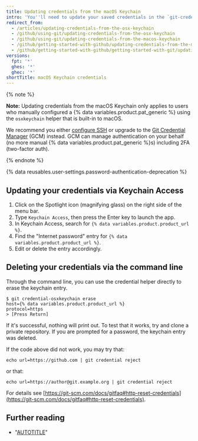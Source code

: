 ```yaml
---
title: Updating credentials from the macOS Keychain
intro: 'You''ll need to update your saved credentials in the `git-credential-osxkeychain` helper if you change your username, password, or {% data variables.product.pat_generic %} on {% data variables.product.product_name %}.'
redirect_from:
  - /articles/updating-credentials-from-the-osx-keychain
  - /github/using-git/updating-credentials-from-the-osx-keychain
  - /github/using-git/updating-credentials-from-the-macos-keychain
  - /github/getting-started-with-github/updating-credentials-from-the-macos-keychain
  - /github/getting-started-with-github/getting-started-with-git/updating-credentials-from-the-macos-keychain
versions:
  fpt: '*'
  ghes: '*'
  ghec: '*'
shortTitle: macOS Keychain credentials
---
```

{% note %}

**Note:** Updating credentials from the macOS Keychain only applies to users who manually configured a {% data variables.product.pat_generic %} using the `osxkeychain` helper that is built-in to macOS.

We recommend you either [configure SSH](/authentication/connecting-to-github-with-ssh) or upgrade to the [Git Credential Manager](/get-started/getting-started-with-git/caching-your-github-credentials-in-git) (GCM) instead. GCM can manage authentication on your behalf (no more manual {% data variables.product.pat_generic %}s) including 2FA (two-factor auth).

{% endnote %}

{% data reusables.user-settings.password-authentication-deprecation %}

## Updating your credentials via Keychain Access

1. Click on the Spotlight icon (magnifying glass) on the right side of the menu bar.
1. Type `Keychain Access`, then press the Enter key to launch the app.
1. In Keychain Access, search for `{% data variables.product.product_url %}`.
1. Find the "Internet password" entry for `{% data variables.product.product_url %}`.
1. Edit or delete the entry accordingly.

## Deleting your credentials via the command line

Through the command line, you can use the credential helper directly to erase the keychain entry.

```shell
$ git credential-osxkeychain erase
host={% data variables.product.product_url %}
protocol=https
> [Press Return]
```

If it's successful, nothing will print out. To test that it works, try and clone a private repository. If you are prompted for a password, the keychain entry was deleted.

If the code above did not work, you may try that:

```shell
echo url=https://github.com | git credential reject
```

or that:

```
echo url=https://author@git.example.org | git credential reject
```

For details see [https://git-scm.com/docs/gitfaq#http-reset-credentials](https://git-scm.com/docs/gitfaq#http-reset-credentials).


## Further reading

* "[AUTOTITLE](/get-started/getting-started-with-git/caching-your-github-credentials-in-git)"
